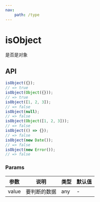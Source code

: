 ```yaml
---
nav:
    path: /type
---
```


# isObject

是否是对象

## API

```ts
isObject({});
// => true
isObject(Object({}));
// => true
isObject([1, 2, 3]);
// => false
isObject(null);
// => false
isObject(Object([1, 2, 3]));
// => false
isObject(() => {});
// => false
isObject(new Date());
// => false
isObject(new Error());
// => false
```

### Params

| 参数  | 说明         | 类型 | 默认值 |
| ----- | ------------ | ---- | ------ |
| value | 要判断的数据 | any  | -      |
